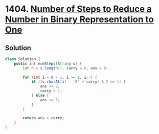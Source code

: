 # 1404. [Number of Steps to Reduce a Number in Binary Representation to One](https://leetcode.com/problems/number-of-steps-to-reduce-a-number-in-binary-representation-to-one/description/?envType=daily-question&envId=2024-05-29)

## Solution

```java
class Solution {
    public int numSteps(String s) {
        int n = s.length(), carry = 0, ans = 0;
        
        for (int i = n - 1; i >= 1; i--) {
            if ((s.charAt(i) - '0' + carry) % 2 == 1) {
                ans += 2;
                carry = 1;
            } else {
                ans += 1;
            }
        }
        
        return ans + carry;
    }
}
```
